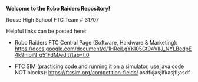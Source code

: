 **Welcome to the Robo Raiders Repository!**

Rouse High School FTC Team # 31707

Helpful links can be posted here:

- Robo Raiders FTC Central Page (Software, Hardware & Marketing): https://docs.google.com/document/d/1HReiLgYKI05Gt94VlIJ_NYLBedpE4k9nibiN_q51FdM/edit?tab=t.0

- FTC SIM (practicing code and running it on a simulator, use java code NOT blocks): https://ftcsim.org/competition-fields/ 
asdfkjas;lfkasjfl;asdf